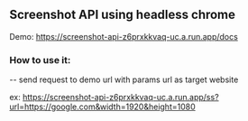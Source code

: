 ## Screenshot API using headless chrome
Demo: https://screenshot-api-z6prxkkvaq-uc.a.run.app/docs

### How to use it:
-- send request to demo url with params url as target website

ex: https://screenshot-api-z6prxkkvaq-uc.a.run.app/ss?url=https://google.com&width=1920&height=1080
